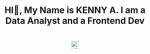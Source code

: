 <h1 align="center">HI👋, My Name is KENNY A. I am a Data Analyst and a Frontend Dev</h1>

###

<div align="center" style="display:flex;">
  <img src="https://cdn.jsdelivr.net/gh/devicons/devicon/icons/javascript/javascript-original.svg" height="2" alt="javascript logo"  />
  <img width="2" />
  <img src="https://cdn.jsdelivr.net/gh/devicons/devicon/icons/react/react-original.svg" height="2" alt="react logo"  />
  <img width="2" />
  <img src="https://cdn.jsdelivr.net/gh/devicons/devicon/icons/html5/html5-original.svg" height="2" alt="html5 logo"  />
  <img width="2" />
  <img src="https://cdn.jsdelivr.net/gh/devicons/devicon/icons/figma/figma-original.svg" height="2" alt="figma logo"  />
  <img width="2" />
  <img src="https://cdn.jsdelivr.net/gh/devicons/devicon/icons/css3/css3-original.svg" height="2" alt="css3 logo"  />
  <img width="2" />
  <img src="https://cdn.jsdelivr.net/gh/devicons/devicon/icons/typescript/typescript-original.svg" height="2" alt="typescript logo"  />
</div>

###

<div align="center">
  <a href="https://wa.link/43p5lp" target="_blank">
    <img src="https://img.shields.io/static/v1?message=Whatsapp&logo=whatsapp&label=&color=25D366&logoColor=white&labelColor=&style=for-the-badge" height="25" alt="whatsapp logo"  />
  </a>
</div>

###
<!--
**spectrum24c/spectrum24c** is a ✨ _special_ ✨ repository because its `README.md` (this file) appears on your GitHub profile.

Here are some ideas to get you started:

- 🔭 I’m currently working on ...
- 🌱 I’m currently learning ...
- 👯 I’m looking to collaborate on ...
- 🤔 I’m looking for help with ...
- 💬 Ask me about ...
- 📫 How to reach me: ...
- 😄 Pronouns: ...
- ⚡ Fun fact: ...
-->
